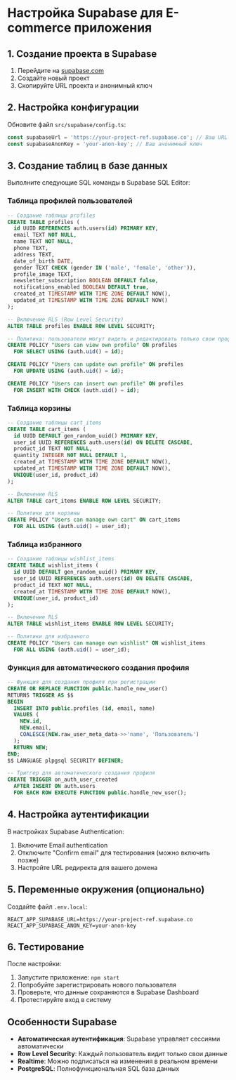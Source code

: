 # Настройка Supabase для E-commerce приложения

## 1. Создание проекта в Supabase

1. Перейдите на [supabase.com](https://supabase.com)
2. Создайте новый проект
3. Скопируйте URL проекта и анонимный ключ

## 2. Настройка конфигурации

Обновите файл `src/supabase/config.ts`:

```typescript
const supabaseUrl = 'https://your-project-ref.supabase.co'; // Ваш URL
const supabaseAnonKey = 'your-anon-key'; // Ваш анонимный ключ
```

## 3. Создание таблиц в базе данных

Выполните следующие SQL команды в Supabase SQL Editor:

### Таблица профилей пользователей
```sql
-- Создание таблицы profiles
CREATE TABLE profiles (
  id UUID REFERENCES auth.users(id) PRIMARY KEY,
  email TEXT NOT NULL,
  name TEXT NOT NULL,
  phone TEXT,
  address TEXT,
  date_of_birth DATE,
  gender TEXT CHECK (gender IN ('male', 'female', 'other')),
  profile_image TEXT,
  newsletter_subscription BOOLEAN DEFAULT false,
  notifications_enabled BOOLEAN DEFAULT true,
  created_at TIMESTAMP WITH TIME ZONE DEFAULT NOW(),
  updated_at TIMESTAMP WITH TIME ZONE DEFAULT NOW()
);

-- Включение RLS (Row Level Security)
ALTER TABLE profiles ENABLE ROW LEVEL SECURITY;

-- Политика: пользователи могут видеть и редактировать только свои профили
CREATE POLICY "Users can view own profile" ON profiles
  FOR SELECT USING (auth.uid() = id);

CREATE POLICY "Users can update own profile" ON profiles
  FOR UPDATE USING (auth.uid() = id);

CREATE POLICY "Users can insert own profile" ON profiles
  FOR INSERT WITH CHECK (auth.uid() = id);
```

### Таблица корзины
```sql
-- Создание таблицы cart_items
CREATE TABLE cart_items (
  id UUID DEFAULT gen_random_uuid() PRIMARY KEY,
  user_id UUID REFERENCES auth.users(id) ON DELETE CASCADE,
  product_id TEXT NOT NULL,
  quantity INTEGER NOT NULL DEFAULT 1,
  created_at TIMESTAMP WITH TIME ZONE DEFAULT NOW(),
  updated_at TIMESTAMP WITH TIME ZONE DEFAULT NOW(),
  UNIQUE(user_id, product_id)
);

-- Включение RLS
ALTER TABLE cart_items ENABLE ROW LEVEL SECURITY;

-- Политики для корзины
CREATE POLICY "Users can manage own cart" ON cart_items
  FOR ALL USING (auth.uid() = user_id);
```

### Таблица избранного
```sql
-- Создание таблицы wishlist_items
CREATE TABLE wishlist_items (
  id UUID DEFAULT gen_random_uuid() PRIMARY KEY,
  user_id UUID REFERENCES auth.users(id) ON DELETE CASCADE,
  product_id TEXT NOT NULL,
  created_at TIMESTAMP WITH TIME ZONE DEFAULT NOW(),
  UNIQUE(user_id, product_id)
);

-- Включение RLS
ALTER TABLE wishlist_items ENABLE ROW LEVEL SECURITY;

-- Политики для избранного
CREATE POLICY "Users can manage own wishlist" ON wishlist_items
  FOR ALL USING (auth.uid() = user_id);
```

### Функция для автоматического создания профиля
```sql
-- Функция для создания профиля при регистрации
CREATE OR REPLACE FUNCTION public.handle_new_user()
RETURNS TRIGGER AS $$
BEGIN
  INSERT INTO public.profiles (id, email, name)
  VALUES (
    NEW.id,
    NEW.email,
    COALESCE(NEW.raw_user_meta_data->>'name', 'Пользователь')
  );
  RETURN NEW;
END;
$$ LANGUAGE plpgsql SECURITY DEFINER;

-- Триггер для автоматического создания профиля
CREATE TRIGGER on_auth_user_created
  AFTER INSERT ON auth.users
  FOR EACH ROW EXECUTE FUNCTION public.handle_new_user();
```

## 4. Настройка аутентификации

В настройках Supabase Authentication:

1. Включите Email authentication
2. Отключите "Confirm email" для тестирования (можно включить позже)
3. Настройте URL редиректа для вашего домена

## 5. Переменные окружения (опционально)

Создайте файл `.env.local`:

```env
REACT_APP_SUPABASE_URL=https://your-project-ref.supabase.co
REACT_APP_SUPABASE_ANON_KEY=your-anon-key
```

## 6. Тестирование

После настройки:

1. Запустите приложение: `npm start`
2. Попробуйте зарегистрировать нового пользователя
3. Проверьте, что данные сохраняются в Supabase Dashboard
4. Протестируйте вход в систему

## Особенности Supabase

- **Автоматическая аутентификация**: Supabase управляет сессиями автоматически
- **Row Level Security**: Каждый пользователь видит только свои данные
- **Realtime**: Можно подписаться на изменения в реальном времени
- **PostgreSQL**: Полнофункциональная SQL база данных
